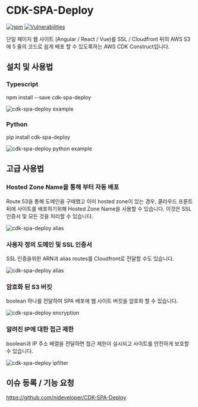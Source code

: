 # CDK-SPA-Deploy
[![npm](https://img.shields.io/npm/dt/cdk-spa-deploy)](https://www.npmjs.com/package/cdk-spa-deploy)
[![Vulnerabilities](https://img.shields.io/snyk/vulnerabilities/npm/cdk-spa-deploy)](https://www.npmjs.com/package/cdk-spa-deploy)

단일 페이지 웹 사이트 (Angular / React / Vue)를 SSL / Cloudfront 뒤의 AWS S3에 5 줄의 코드로 쉽게 배포 할 수 있도록하는 AWS CDK Construct입니다.


## 설치 및 사용법

### Typescript
npm install --save cdk-spa-deploy

![cdk-spa-deploy example](https://raw.githubusercontent.com/nideveloper/cdk-spa-deploy/master/img/spadeploy.png)

### Python
pip install cdk-spa-deploy

![cdk-spa-deploy python example](https://raw.githubusercontent.com/nideveloper/cdk-spa-deploy/master/img/python.png)

## 고급 사용법

### Hosted Zone Name을 통해 부터 자동 배포

Route 53을 통해 도메인을 구매했고 이미 hosted zone이 있는 경우, 클라우드 프론트 뒤에 사이트를 배포하기위해 Hosted Zone Name을 사용할 수 있습니다. 이것은 SSL 인증서 및 모든 것을 처리할 수 있습니다.

![cdk-spa-deploy alias](https://raw.githubusercontent.com/nideveloper/cdk-spa-deploy/master/img/fromHostedZone.PNG)

### 사용자 정의 도메인 및 SSL 인증서

SSL 인증을위한 ARN과 alias routes를 Cloudfront로 전달할 수도 있습니다.

![cdk-spa-deploy alias](https://raw.githubusercontent.com/nideveloper/cdk-spa-deploy/master/img/cdkdeploy-alias.png)

### 암호화 된 S3 버킷

boolean 하나를 전달하여 SPA 배포에 웹 사이트 버킷을 암호화 할 수 있습니다.

![cdk-spa-deploy encryption](https://raw.githubusercontent.com/nideveloper/cdk-spa-deploy/master/img/encryption.PNG)

### 알려진 IP에 대한 접근 제한

boolean과 IP 주소 배열을 전달하면 접근 제한이 실시되고 사이트를 안전하게 보호할 수 있습니다.

![cdk-spa-deploy ipfilter](https://raw.githubusercontent.com/nideveloper/cdk-spa-deploy/master/img/ipfilter.png)

## 이슈 등록 / 기능 요청

https://github.com/nideveloper/CDK-SPA-Deploy
